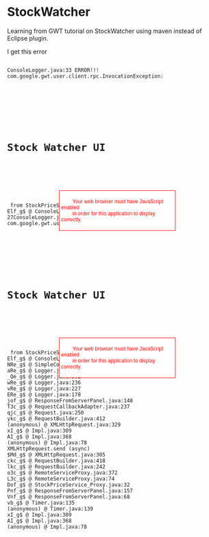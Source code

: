 # StockWatcher
Learning from GWT tutorial on StockWatcher using maven instead of Eclipse plugin.

I get this error

<code>
ConsoleLogger.java:33 ERROR!!! com.google.gwt.user.client.rpc.InvocationException: <!DOCTYPE html>
<html>
<head>
    <meta http-equiv="content-type" content="text/html; charset=UTF-8">
    <link type="text/css" rel="stylesheet" href="StockWatcher.css">
    <title>Stock Watcher UI</title>
    <script type="text/javascript" language="javascript" src="stockwatcher.StockWatcher.nocache.js"></script>
</head>
<body>
<h1>Stock Watcher UI</h1>
<div id="stockList"></div>
<iframe src="javascript:''" id="__gwt_historyFrame" tabIndex='-1' style="position:absolute;width:0;height:0;border:0"></iframe>
<noscript>
    <div style="width: 22em; position: absolute; left: 50%; margin-left: -11em; color: red; background-color: white; border: 1px solid red; padding: 4px; font-family: sans-serif">
        Your web browser must have JavaScript enabled
        in order for this application to display correctly.
    </div>
</noscript>
</body>
</html> from StockPriceService_Proxy.getPrices
Elf_g$ @ ConsoleLogger.java:33
27ConsoleLogger.java:33 ERROR!!! com.google.gwt.user.client.rpc.InvocationException: <!DOCTYPE html>
<html>
<head>
    <meta http-equiv="content-type" content="text/html; charset=UTF-8">
    <link type="text/css" rel="stylesheet" href="StockWatcher.css">
    <title>Stock Watcher UI</title>
    <script type="text/javascript" language="javascript" src="stockwatcher.StockWatcher.nocache.js"></script>
</head>
<body>
<h1>Stock Watcher UI</h1>
<div id="stockList"></div>
<iframe src="javascript:''" id="__gwt_historyFrame" tabIndex='-1' style="position:absolute;width:0;height:0;border:0"></iframe>
<noscript>
    <div style="width: 22em; position: absolute; left: 50%; margin-left: -11em; color: red; background-color: white; border: 1px solid red; padding: 4px; font-family: sans-serif">
        Your web browser must have JavaScript enabled
        in order for this application to display correctly.
    </div>
</noscript>
</body>
</html> from StockPriceService_Proxy.getPrices
Elf_g$ @ ConsoleLogger.java:33
NRe_g$ @ SimpleConsoleLogHandler.java:36
aRe_g$ @ Logger.java:312
_Qe_g$ @ Logger.java:302
wRe_g$ @ Logger.java:236
vRe_g$ @ Logger.java:227
ERe_g$ @ Logger.java:178
jof_g$ @ ResponseFromServerPanel.java:148
T3c_g$ @ RequestCallbackAdapter.java:237
qjc_g$ @ Request.java:250
ykc_g$ @ RequestBuilder.java:412
(anonymous) @ XMLHttpRequest.java:329
xI_g$ @ Impl.java:309
AI_g$ @ Impl.java:368
(anonymous) @ Impl.java:78
XMLHttpRequest.send (async)
$Md_g$ @ XMLHttpRequest.java:305
ckc_g$ @ RequestBuilder.java:418
lkc_g$ @ RequestBuilder.java:242
o3c_g$ @ RemoteServiceProxy.java:372
L3c_g$ @ RemoteServiceProxy.java:74
Dof_g$ @ StockPriceService_Proxy.java:32
Pnf_g$ @ ResponseFromServerPanel.java:157
Vnf_g$ @ ResponseFromServerPanel.java:68
vb_g$ @ Timer.java:135
(anonymous) @ Timer.java:139
xI_g$ @ Impl.java:309
AI_g$ @ Impl.java:368
(anonymous) @ Impl.java:78
</code>

